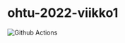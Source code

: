 # ohtu-2022-viikko1
![Github Actions](https://github.com/kerkkanen/<ohtu-2022-viikko1>/workflows/CI/badge.svg)
